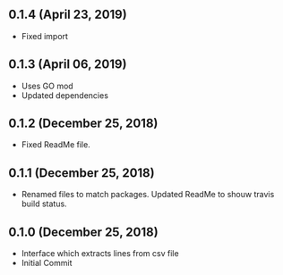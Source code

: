 ## 0.1.4 (April 23, 2019)
  - Fixed import

## 0.1.3 (April 06, 2019)
  - Uses GO mod
  - Updated dependencies

## 0.1.2 (December 25, 2018)
  - Fixed ReadMe file.

## 0.1.1 (December 25, 2018)
  - Renamed files to match packages. Updated ReadMe to shouw travis build status.

## 0.1.0 (December 25, 2018)
  - Interface which extracts lines from csv file
  - Initial Commit


